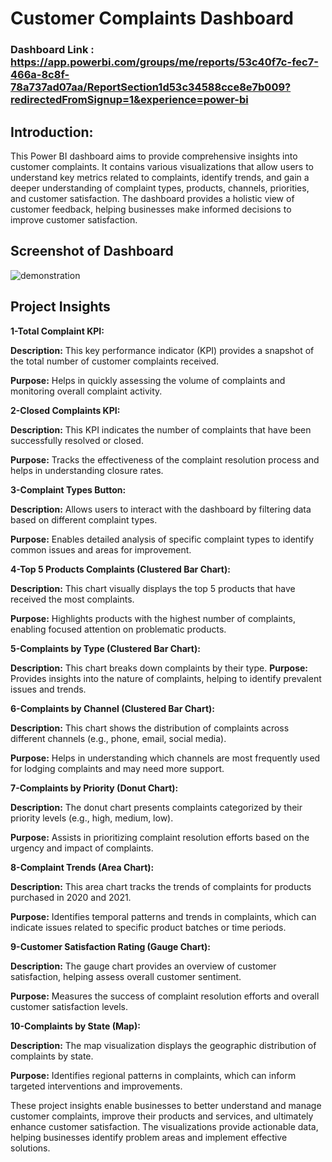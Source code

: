 # Customer Complaints Dashboard

### Dashboard Link : https://app.powerbi.com/groups/me/reports/53c40f7c-fec7-466a-8c8f-78a737ad07aa/ReportSection1d53c34588cce8e7b009?redirectedFromSignup=1&experience=power-bi


## Introduction:

This Power BI dashboard aims to provide comprehensive insights into customer complaints. It contains various visualizations that allow users to understand key metrics related to complaints, identify trends, and gain a deeper understanding of complaint types, products, channels, priorities, and customer satisfaction. The dashboard provides a holistic view of customer feedback, helping businesses make informed decisions to improve customer satisfaction.

## Screenshot of Dashboard


![demonstration](https://github.com/avinashgiri324/Customer-Complaints-Dashboard/assets/140068588/05db8c69-e4c0-4725-a72f-58a977c00ea8)


## Project Insights
__1-Total Complaint KPI:__

__Description:__ This key performance indicator (KPI) provides a snapshot of the total number of customer complaints received.

__Purpose:__ Helps in quickly assessing the volume of complaints and monitoring overall complaint activity.

__2-Closed Complaints KPI:__

__Description:__ This KPI indicates the number of complaints that have been successfully resolved or closed.

__Purpose:__ Tracks the effectiveness of the complaint resolution process and helps in understanding closure rates.

__3-Complaint Types Button:__

__Description:__ Allows users to interact with the dashboard by filtering data based on different complaint types.

__Purpose:__ Enables detailed analysis of specific complaint types to identify common issues and areas for improvement.

__4-Top 5 Products Complaints (Clustered Bar Chart):__

__Description:__ This chart visually displays the top 5 products that have received the most complaints.

__Purpose:__ Highlights products with the highest number of complaints, enabling focused attention on problematic products.

__5-Complaints by Type (Clustered Bar Chart):__

__Description:__ This chart breaks down complaints by their type.
__Purpose:__ Provides insights into the nature of complaints, helping to identify prevalent issues and trends.

__6-Complaints by Channel (Clustered Bar Chart):__

__Description:__ This chart shows the distribution of complaints across different channels (e.g., phone, email, social media).

__Purpose:__ Helps in understanding which channels are most frequently used for lodging complaints and may need more support.

__7-Complaints by Priority (Donut Chart):__

__Description:__ The donut chart presents complaints categorized by their priority levels (e.g., high, medium, low).

__Purpose:__ Assists in prioritizing complaint resolution efforts based on the urgency and impact of complaints.

__8-Complaint Trends (Area Chart):__

__Description:__ This area chart tracks the trends of complaints for products purchased in 2020 and 2021.

__Purpose:__ Identifies temporal patterns and trends in complaints, which can indicate issues related to specific product batches or time periods.

__9-Customer Satisfaction Rating (Gauge Chart):__

__Description:__ The gauge chart provides an overview of customer satisfaction, helping assess overall customer sentiment.

__Purpose:__ Measures the success of complaint resolution efforts and overall customer satisfaction levels.

__10-Complaints by State (Map):__

__Description:__ The map visualization displays the geographic distribution of complaints by state.

__Purpose:__ Identifies regional patterns in complaints, which can inform targeted interventions and improvements.

These project insights enable businesses to better understand and manage customer complaints, improve their products and services, and ultimately enhance customer satisfaction. The visualizations provide actionable data, helping businesses identify problem areas and implement effective solutions.
